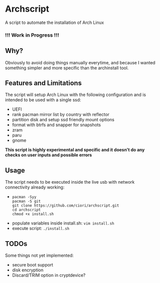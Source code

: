 # Archscript

A script to automate the installation of Arch Linux

### **!!! Work in Progress !!!**

## Why?

Obviously to avoid doing things manually everytime, and because I wanted something simpler and more specific than the archinstall tool.

## Features and Limitations

The script will setup Arch Linux with the following configuration and is intended to be used with a single ssd:
- UEFI
- rank pacman mirror list by country with reflector
- partition disk and setup ssd friendly mount options
- format with btrfs and snapper for snapshots
- zram
- paru
- gnome

**This script is highly experimental and specific and it doesn't do any checks on user inputs and possible errors**

## Usage

The script needs to be executed inside the live usb with network connectivity already working:
- ```
  pacman -Syy
  pacman -S git
  git clone https://github.com/ciori/archscript.git
  cd archscript
  chmod +x install.sh
  ```
- populate variables inside install.sh: `vim install.sh`
- execute script: `./install.sh`

## TODOs

Some things not yet implemented:
- secure boot support
- disk encryption
- Discard/TRIM option in cryptdevice?
